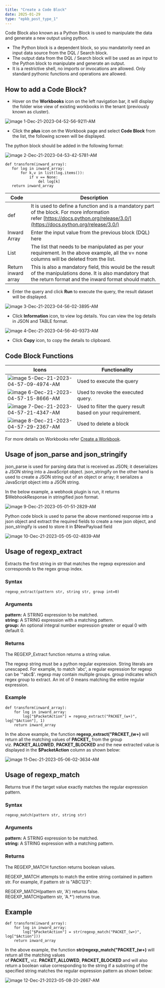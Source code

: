 ```yaml
---
title: "Create a Code Block"
date: 2025-01-29
type: "epkb_post_type_1"
---
```


Code Block also known as a Python Block is used to manipulate the data and generate a new output using python.

- The Python block is a dependent block, so you mandatorily need an input data source from the DQL / Search block.
- The output data from the DQL / Search block will be used as an input to the Python block to manipulate and generate an output.
- It is a restrictive shell, no imports or invocations are allowed. Only standard pythonic functions and operations are allowed.

## **How to add a Code Block?**

- Hover on the **Workbooks** icon on the left navigation bar, it will display the folder wise view of existing workbooks in the tenant (previously known as cluster).

![image 1-Dec-21-2023-04-52-56-9211-AM](./images-%20Create%20a%20Code%20Block/Create-a-Code-Block-1.png)

- Click the **plus** icon on the Workbook page and select **Code Block** from the list, the following screen will be displayed.

The python block should be added in the following format:

![image 2-Dec-21-2023-04-53-42-5781-AM](./images-%20Create%20a%20Code%20Block/Create-a-Code-Block-2.png)

```
def transform(inward_array):
   for log in inward_array:
       for k,v in list(log.items()):
           if v == None:
               del log[k]
   return inward_array
```

| **Code** | **Description** |
| --- | --- |
| def | It is used to define a function and is a mandatory part of the block. For more information refer [https://docs.python.org/release/3.0/](https://docs.python.org/release/3.0/) |
| Inward Array | Enter the input value from the previous block (DQL) here |
| List | The list that needs to be manipulated as per your requirement. In the above example, all the v= none columns will be deleted from the list. |
| Return inward array | This is also a mandatory field, this would be the result of the manipulations done. It is also mandatory that the return format and the inward format should match. |

- Enter the query and click **Run** to execute the query, the result dataset will be displayed.

![image 3-Dec-21-2023-04-56-02-3895-AM](./images-%20Create%20a%20Code%20Block/Create-a-Code-Block-3.png)

- Click **Information** icon, to view log details. You can view the log details in JSON and TABLE format.

![image 4-Dec-21-2023-04-56-40-9373-AM](./images-%20Create%20a%20Code%20Block/Create-a-Code-Block-4.png)

- Click **Copy** icon, to copy the details to clipboard.

## **Code Block Functions**
  

| **Icons** | **Functionality** |
| --- | --- |
| ![image 5-Dec-21-2023-04-57-09-4974-AM](./images-%20Create%20a%20Code%20Block/Create-a-Code-Block-5.webp) | Used to execute the query |
| ![image 6-Dec-21-2023-04-57-15-8666-AM](./images-%20Create%20a%20Code%20Block/Create-a-Code-Block-6.webp) | Used to revoke the executed query. |
| ![image 7-Dec-21-2023-04-57-21-4347-AM](./images-%20Create%20a%20Code%20Block/Create-a-Code-Block-7.webp) | Used to filter the query result based on your requirement. |
| ![image 8-Dec-21-2023-04-57-29-2367-AM](./images-%20Create%20a%20Code%20Block/Create-a-Code-Block-8.webp) | Used to delete a block |

For more details on Workbooks refer [Create a Workbook](https://dnif.it/kb/hunting-with-workbooks/getting-started-hunting-with-workbooks/how-to-create-a-workbook-2/).

## **Usage of json\_parse and json\_stringify**

json\_parse is used for parsing data that is received as JSON; it deserializes a JSON string into a JavaScript object. json\_stringify on the other hand is used to create a JSON string out of an object or array; it serializes a JavaScript object into a JSON string.

In the below example, a webhook plugin is run, it returns $WebhookResponse in stringified json format.

![image 9-Dec-21-2023-05-01-51-2829-AM](./images-%20Create%20a%20Code%20Block/Create-a-Code-Block-9.png)

Python code block is used to parse the above mentioned response into a json object and extract the required fields to create a new json object, and json\_stringify is used to store it in $NewPayload field

![image 10-Dec-21-2023-05-05-02-4839-AM](./images-%20Create%20a%20Code%20Block/Create-a-Code-Block-10.webp)

## **Usage of regexp\_extract**

Extracts the first string in str that matches the regexp expression and corresponds to the regex group index.

### **Syntax**

```
regexp_extract(pattern str, string str, group int=0)
```

### **Arguments**

**pattern:** A STRING expression to be matched.  
**string:** A STRING expression with a matching pattern.  
**group:** An optional integral number expression greater or equal 0 with default 0.

### **Returns**

The REGEXP\_Extract function returns a string value.

The regexp string must be a python regular expression. String literals are unescaped. For example, to match 'abc', a regular expression for regexp can be '^abc$'. regexp may contain multiple groups. group indicates which regex group to extract. An int of 0 means matching the entire regular expression.

### **Example**

```
def transform(inward_array):
	for log in inward_array:
		log["$PacketAction"] = regexp_extract("PACKET_(w+)", log["$Action"], 1)
	return inward_array
```

In the above example, the function **regexp\_extract("PACKET\_(w+)** will return all the matching values of **PACKET\_** from the group viz. **PACKET\_ALLOWED**, **PACKET\_BLOCKED** and the new extracted value is displayed in the **$PacketAction** column as shown below:

![image 11-Dec-21-2023-05-06-02-3634-AM](./images-%20Create%20a%20Code%20Block/Create-a-Code-Block-11.webp)

## **Usage of regexp\_match**

Returns true if the target value exactly matches the regular expression pattern.

### **Syntax**

```
regexp_match(pattern str, string str)
```

### **Arguments**

**pattern:** A STRING expression to be matched.  
**string:** A STRING expression with a matching pattern.

### **Returns**

The REGEXP\_MATCH function returns boolean values.

REGEXP\_MATCH attempts to match the entire string contained in pattern str. For example, if pattern str is "ABC123":

REGEXP\_MATCH(pattern str, 'A') returns false.  
REGEXP\_MATCH(pattern str, 'A.\*') returns true.

## **Example**

```
def transform(inward_array):
	for log in inward_array:
		log["$PacketAction"] = str(regexp_match("PACKET_(w+)", log["$Action"]))
	return inward_array
```

In the above example, the function **str(regexp\_match("PACKET\_(w+)** will return all the matching values of **PACKET\_** viz. **PACKET\_ALLOWED**, **PACKET\_BLOCKED** and will also return a boolean value corresponding to the string if a substring of the specified string matches the regular expression pattern as shown below:

![image 12-Dec-21-2023-05-08-20-2667-AM](./images-%20Create%20a%20Code%20Block/Create-a-Code-Block-12.webp)
